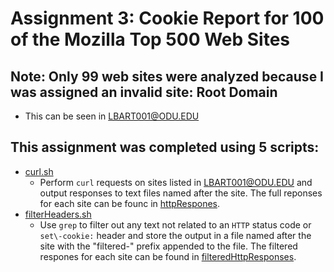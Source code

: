 # Assignment 3: Cookie Report for 100 of the Mozilla Top 500 Web Sites

## Note: Only 99 web sites were analyzed because I was assigned an invalid site: Root Domain
* This can be seen in [LBART001@ODU.EDU](LBART001@ODU.EDU)

## This assignment was completed using 5 scripts:

* [curl.sh](curl.sh)
  * Perform `curl` requests on sites listed in [LBART001@ODU.EDU](LBART001@ODU.EDU) and output responses to text files named after the site.  The full reponses for each site can be founc in [httpRespones](httpResponses).
* [filterHeaders.sh](filterHeaders.sh)
  * Use `grep` to filter out any text not related to an `HTTP` status code or `set\-cookie:` header and store the output in a file named after the site with the "filtered\-" prefix appended to the file.  The filtered respones for each site can be found in [filteredHttpResponses](filteredHttpResponses).
